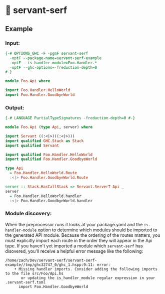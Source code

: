 # 🚜 servant-serf

## Example

### Input:
```haskell
{-# OPTIONS_GHC -F -pgmF servant-serf
  -optF --package-name=servant-serf-example
  -optF --is-handler-module=Foo.Handler.*
  -optF --ghc-options=-freduction-depth=0
#-}

module Foo.Api where

import Foo.Handler.HelloWorld
import Foo.Handler.GoodbyeWorld
```

### Output:
```haskell
{-# LANGUAGE PartialTypeSignatures -freduction-depth=0 #-}

module Foo.Api (type Api, server) where

import Servant ((:<|>)((:<|>)))
import qualified GHC.Stack as Stack
import qualified Servant

import qualified Foo.Handler.HelloWorld
import qualified Foo.Handler.GoodbyeWorld

type Api
  = Foo.Handler.HelloWorld.Route
  :<|> Foo.Handler.GoodbyeWorld.Route

server :: Stack.HasCallStack => Servant.ServerT Api _
server
  = Foo.Handler.HelloWorld.handler
  :<|> Foo.Handler.GoodbyeWorld.handler
```

### Module discovery:
When the preprocessor runs it looks at your package.yaml and the `is-handler-module` option
to determine which modules should be imported to the generated API module.
Because the ordering of the routes matters, you must explicitly import each route in the order
they will appear in the Api type. If you haven't yet imported a module which `servant-serf` has
disovered, you'll receive a helpful error message like the following:
```
/home/zach/Dev/servant-serf/servant-serf-example//tmp/ghc32747_0/ghc_1.hspp:9:11: error:
    • Missing handler imports. Consider adding the following imports to the file src/Foo/Api.hs
       or updating the is_handler_module regular expression in your .servant-serf.toml
      import Foo.Handler.GoodbyeWorld
```
